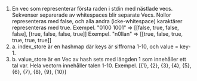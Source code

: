 1. En vec som representerar första raden i stdin med nästlade vecs. Sekvenser separerade av whitespaces blir separate Vecs. Nollor representeras med false, och alla andra (icke-whitespace) karaktärer representeras med true.
Exempel. "0100 1001" => \[\[false, true, false, false], \[true, false, false, true\]\]
Exempel. "n0llan" => \[\[true, false, true, true, true, true\]\]
2. a. index_store är en hashmap där keys är siffrorna 1-10, och value = key-1.
2. b. value_store är en Vec av hash sets med längden 1 som innehåller ett tal var. Hela vectorn innehåller talen 1-10.
   Exempel. [{1}, {2}, {3}, {4}, {5}, {6}, {7}, {8}, {9}, {10}]
